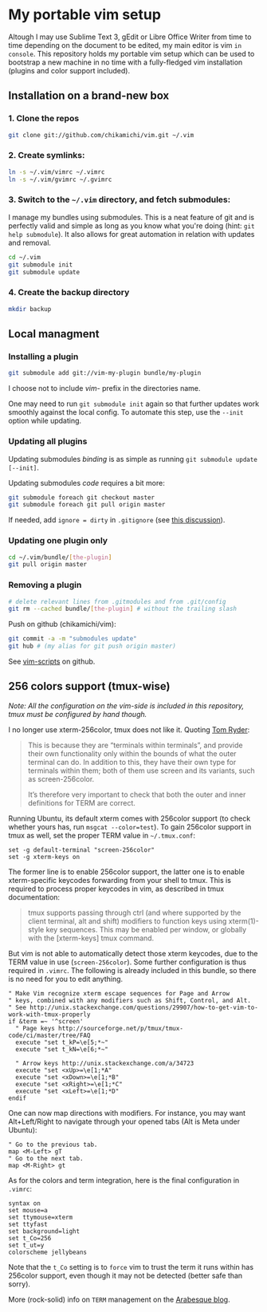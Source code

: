 My portable vim setup
=====================

Altough I may use Sublime Text 3, gEdit or Libre Office Writer from time to time depending on the document to be edited, my main editor is vim `in console`. This repository holds my portable vim setup which can be used to bootstrap a new machine in no time with a fully-fledged vim installation (plugins and color support included).

Installation on a brand-new box
-------------------------------

### 1. Clone the repos

``` bash
git clone git://github.com/chikamichi/vim.git ~/.vim
```

### 2. Create symlinks:

``` bash
ln -s ~/.vim/vimrc ~/.vimrc
ln -s ~/.vim/gvimrc ~/.gvimrc
```

### 3. Switch to the `~/.vim` directory, and fetch submodules:

I manage my bundles using submodules. This is a neat feature of git and is perfectly valid and simple as long as you know what you're doing (hint: `git help submodule`). It also allows for great automation in relation with updates and removal.

``` bash
cd ~/.vim
git submodule init
git submodule update
```

### 4. Create the backup directory

``` bash
mkdir backup
```

Local managment
---------------

### Installing a plugin

``` bash
git submodule add git://vim-my-plugin bundle/my-plugin
```

I choose not to include *vim-* prefix in the directories name.

One may need to run `git submodule init` again so that further updates work smoothly against the local config. To automate this step, use the `--init` option while updating.

### Updating all plugins

Updating submodules *binding* is as simple as running `git submodule update [--init]`.

Updating submodules *code* requires a bit more:

``` bash
git submodule foreach git checkout master
git submodule foreach git pull origin master
```

If needed, add `ignore = dirty` in `.gitignore` (see [this discussion](http://www.nils-haldenwang.de/frameworks-and-tools/git/how-to-ignore-changes-in-git-submodules)).

### Updating one plugin only

``` bash
cd ~/.vim/bundle/[the-plugin]
git pull origin master
```

### Removing a plugin

``` bash
# delete relevant lines from .gitmodules and from .git/config
git rm --cached bundle/[the-plugin] # without the trailing slash
```

Push on github (chikamichi/vim):

``` bash
git commit -a -m "submodules update"
git hub # (my alias for git push origin master)
```

See [vim-scripts](https://github.com/vim-scripts/) on github.

256 colors support (tmux-wise)
------------------------------

*Note: All the configuration on the vim-side is included in this repository, tmux must be configured by hand though.*

I no longer use xterm-256color, tmux does not like it. Quoting [Tom Ryder](http://blog.sanctum.geek.nz/term-strings/):

> This is because they are “terminals within terminals”, and provide their own functionality only within the bounds of what the outer terminal can do. In addition to this, they have their own type for terminals within them; both of them use screen and its variants, such as screen-256color.
> 
> It’s therefore very important to check that both the outer and inner definitions for TERM are correct.

Running Ubuntu, its default xterm comes with 256color support (to check whether yours has, run `msgcat --color=test`). To gain 256color support in tmux as well, set the proper TERM value in `~/.tmux.conf`:

```
set -g default-terminal "screen-256color"
set -g xterm-keys on
```

The former line is to enable 256color support, the latter one is to enable xterm-specific keycodes forwarding from your shell to tmux. This is required to process proper keycodes in vim, as described in tmux documentation:

> tmux supports passing through ctrl (and where supported by the client terminal, alt and shift) modifiers to function keys using xterm(1)-style key sequences. This may be enabled per window, or globally with the [xterm-keys] tmux command.

But vim is not able to automatically detect those xterm keycodes, due to the TERM value in use (`screen-256color`). Some further configuration is thus required in `.vimrc`. The following is already included in this bundle, so there is no need for you to edit anything.

``` vi
" Make Vim recognize xterm escape sequences for Page and Arrow
" keys, combined with any modifiers such as Shift, Control, and Alt.
" See http://unix.stackexchange.com/questions/29907/how-to-get-vim-to-work-with-tmux-properly
if &term =~ '^screen'
  " Page keys http://sourceforge.net/p/tmux/tmux-code/ci/master/tree/FAQ
  execute "set t_kP=\e[5;*~"
  execute "set t_kN=\e[6;*~"

  " Arrow keys http://unix.stackexchange.com/a/34723
  execute "set <xUp>=\e[1;*A"
  execute "set <xDown>=\e[1;*B"
  execute "set <xRight>=\e[1;*C"
  execute "set <xLeft>=\e[1;*D"
endif
```

One can now map directions with modifiers. For instance, you may want Alt+Left/Right to navigate through your opened tabs (Alt is Meta under Ubuntu):

``` vi
" Go to the previous tab.
map <M-Left> gT
" Go to the next tab.
map <M-Right> gt
```

As for the colors and term integration, here is the final configuration in `.vimrc`:

``` vi
syntax on
set mouse=a
set ttymouse=xterm
set ttyfast
set background=light
set t_Co=256
set t_ut=y
colorscheme jellybeans
```

Note that the `t_Co` setting is to `force` vim to trust the term it runs within has 256color support, even though it may not be detected (better safe than sorry).

More (rock-solid) info on `TERM` management on the [Arabesque blog](http://blog.sanctum.geek.nz/term-strings/).

